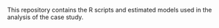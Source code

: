 This repository contains the R scripts and estimated models used in the analysis of the case study.
